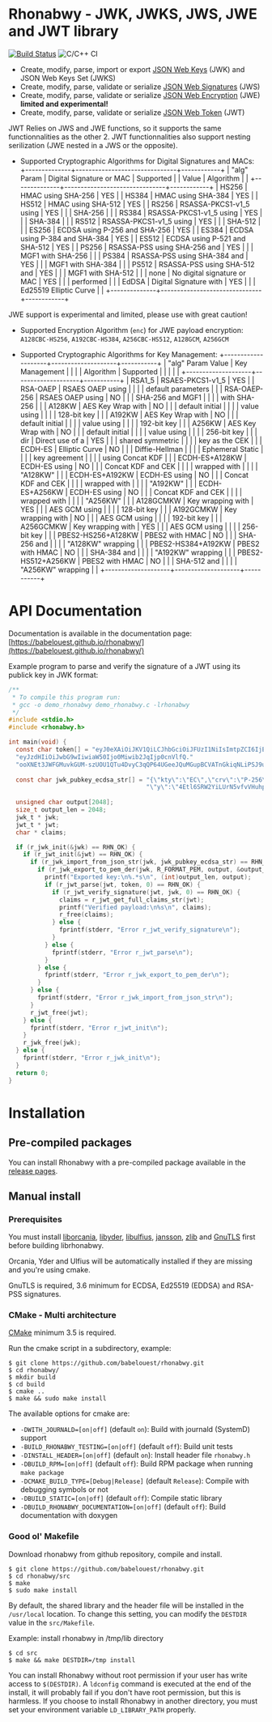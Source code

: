 # Rhonabwy - JWK, JWKS, JWS, JWE and JWT library

[![Build Status](https://travis-ci.com/babelouest/rhonabwy.svg?branch=master)](https://travis-ci.com/babelouest/rhonabwy)
![C/C++ CI](https://github.com/babelouest/rhonabwy/workflows/C/C++%20CI/badge.svg)

- Create, modify, parse, import or export [JSON Web Keys](https://tools.ietf.org/html/rfc7517) (JWK) and JSON Web Keys Set (JWKS)
- Create, modify, parse, validate or serialize [JSON Web Signatures](https://tools.ietf.org/html/rfc7515) (JWS)
- Create, modify, parse, validate or serialize [JSON Web Encryption](https://tools.ietf.org/html/rfc7516) (JWE) **limited and experimental!**
- Create, modify, parse, validate or serialize [JSON Web Token](https://tools.ietf.org/html/rfc7519) (JWT)

JWT Relies on JWS and JWE functions, so it supports the same functionnalities as the other 2. JWT functionnalities also support nesting serilization (JWE nested in a JWS or the opposite).

- Supported Cryptographic Algorithms for Digital Signatures and MACs:
+--------------+-------------------------------+------------+
| "alg" Param  | Digital Signature or MAC      | Supported  |
| Value        | Algorithm                     |            |
+--------------+-------------------------------+------------+
| HS256        | HMAC using SHA-256            |    YES     |
| HS384        | HMAC using SHA-384            |    YES     |
| HS512        | HMAC using SHA-512            |    YES     |
| RS256        | RSASSA-PKCS1-v1_5 using       |    YES     |
|              | SHA-256                       |            |
| RS384        | RSASSA-PKCS1-v1_5 using       |    YES     |
|              | SHA-384                       |            |
| RS512        | RSASSA-PKCS1-v1_5 using       |    YES     |
|              | SHA-512                       |            |
| ES256        | ECDSA using P-256 and SHA-256 |    YES     |
| ES384        | ECDSA using P-384 and SHA-384 |    YES     |
| ES512        | ECDSA using P-521 and SHA-512 |    YES     |
| PS256        | RSASSA-PSS using SHA-256 and  |    YES     |
|              | MGF1 with SHA-256             |            |
| PS384        | RSASSA-PSS using SHA-384 and  |    YES     |
|              | MGF1 with SHA-384             |            |
| PS512        | RSASSA-PSS using SHA-512 and  |    YES     |
|              | MGF1 with SHA-512             |            |
| none         | No digital signature or MAC   |    YES     |
|              | performed                     |            |
| EdDSA        | Digital Signature with        |    YES     |
|              | Ed25519 Elliptic Curve        |            |
+--------------+-------------------------------+------------+

JWE support is experimental and limited, please use with great caution!
- Supported Encryption Algorithm (`enc`) for JWE payload encryption: `A128CBC-HS256`, `A192CBC-HS384`, `A256CBC-HS512`, `A128GCM`, `A256GCM`

- Supported Cryptographic Algorithms for Key Management:
+--------------------+--------------------+-----------+
| "alg" Param Value  | Key Management     |           |
|                    | Algorithm          | Supported |
|                    |                    |           |
+--------------------+--------------------+-----------+
| RSA1_5             | RSAES-PKCS1-v1_5   |    YES    |
| RSA-OAEP           | RSAES OAEP using   |           |
|                    | default parameters |           |
| RSA-OAEP-256       | RSAES OAEP using   |    NO     |
|                    | SHA-256 and MGF1   |           |
|                    | with SHA-256       |           |
| A128KW             | AES Key Wrap with  |    NO     |
|                    | default initial    |           |
|                    | value using        |           |
|                    | 128-bit key        |           |
| A192KW             | AES Key Wrap with  |    NO     |
|                    | default initial    |           |
|                    | value using        |           |
|                    | 192-bit key        |           |
| A256KW             | AES Key Wrap with  |    NO     |
|                    | default initial    |           |
|                    | value using        |           |
|                    | 256-bit key        |           |
| dir                | Direct use of a    |    YES    |
|                    | shared symmetric   |           |
|                    | key as the CEK     |           |
| ECDH-ES            | Elliptic Curve     |    NO     |
|                    | Diffie-Hellman     |           |
|                    | Ephemeral Static   |           |
|                    | key agreement      |           |
|                    | using Concat KDF   |           |
| ECDH-ES+A128KW     | ECDH-ES using      |    NO     |
|                    | Concat KDF and CEK |           |
|                    | wrapped with       |           |
|                    | "A128KW"           |           |
| ECDH-ES+A192KW     | ECDH-ES using      |    NO     |
|                    | Concat KDF and CEK |           |
|                    | wrapped with       |           |
|                    | "A192KW"           |           |
| ECDH-ES+A256KW     | ECDH-ES using      |    NO     |
|                    | Concat KDF and CEK |           |
|                    | wrapped with       |           |
|                    | "A256KW"           |           |
| A128GCMKW          | Key wrapping with  |    YES    |
|                    | AES GCM using      |           |
|                    | 128-bit key        |           |
| A192GCMKW          | Key wrapping with  |    NO     |
|                    | AES GCM using      |           |
|                    | 192-bit key        |           |
| A256GCMKW          | Key wrapping with  |    YES    |
|                    | AES GCM using      |           |
|                    | 256-bit key        |           |
| PBES2-HS256+A128KW | PBES2 with HMAC    |    NO     |
|                    | SHA-256 and        |           |
|                    | "A128KW" wrapping  |           |
| PBES2-HS384+A192KW | PBES2 with HMAC    |    NO     |
|                    | SHA-384 and        |           |
|                    | "A192KW" wrapping  |           |
| PBES2-HS512+A256KW | PBES2 with HMAC    |    NO     |
|                    | SHA-512 and        |           |
|                    | "A256KW" wrapping  |           |
+--------------------+--------------------+-----------+

# API Documentation

Documentation is available in the documentation page: [https://babelouest.github.io/rhonabwy/](https://babelouest.github.io/rhonabwy/)

Example program to parse and verify the signature of a JWT using its publick key in JWK format:

```C
/**
 * To compile this program run:
 * gcc -o demo_rhonabwy demo_rhonabwy.c -lrhonabwy
 */
#include <stdio.h>
#include <rhonabwy.h>

int main(void) {
  const char token[] = "eyJ0eXAiOiJKV1QiLCJhbGciOiJFUzI1NiIsImtpZCI6IjEifQ."
  "eyJzdHIiOiJwbG9wIiwiaW50Ijo0Miwib2JqIjp0cnVlfQ."
  "ooXNEt3JWFGMuvkGUM-szUOU1QTu4DvyC3qQP64UGeeJQuMGupBCVATnGkiqNLiPSJ9uBsjZbyUrWe8z7Iag_A";
  
  const char jwk_pubkey_ecdsa_str[] = "{\"kty\":\"EC\",\"crv\":\"P-256\",\"x\":\"MKBCTNIcKUSDii11ySs3526iDZ8AiTo7Tu6KPAqv7D4\","\
                                      "\"y\":\"4Etl6SRW2YiLUrN5vfvVHuhp7x8PxltmWWlbbM4IFyM\",\"use\":\"enc\",\"kid\":\"1\",\"alg\":\"ES256\"}";
  
  unsigned char output[2048];
  size_t output_len = 2048;
  jwk_t * jwk;
  jwt_t * jwt;
  char * claims;

  if (r_jwk_init(&jwk) == RHN_OK) {
    if (r_jwt_init(&jwt) == RHN_OK) {
      if (r_jwk_import_from_json_str(jwk, jwk_pubkey_ecdsa_str) == RHN_OK) {
        if (r_jwk_export_to_pem_der(jwk, R_FORMAT_PEM, output, &output_len, 0) == RHN_OK) {
          printf("Exported key:\n%.*s\n", (int)output_len, output);
          if (r_jwt_parse(jwt, token, 0) == RHN_OK) {
            if (r_jwt_verify_signature(jwt, jwk, 0) == RHN_OK) {
              claims = r_jwt_get_full_claims_str(jwt);
              printf("Verified payload:\n%s\n", claims);
              r_free(claims);
            } else {
              fprintf(stderr, "Error r_jwt_verify_signature\n");
            }
          } else {
            fprintf(stderr, "Error r_jwt_parse\n");
          }
        } else {
          fprintf(stderr, "Error r_jwk_export_to_pem_der\n");
        }
      } else {
        fprintf(stderr, "Error r_jwk_import_from_json_str\n");
      }
      r_jwt_free(jwt);
    } else {
      fprintf(stderr, "Error r_jwt_init\n");
    }
    r_jwk_free(jwk);
  } else {
    fprintf(stderr, "Error r_jwk_init\n");
  }
  return 0;
}
```

# Installation

## Pre-compiled packages

You can install Rhonabwy with a pre-compiled package available in the [release pages](https://github.com/babelouest/rhonabwy/releases/latest/).

## Manual install

### Prerequisites

You must install [liborcania](https://github.com/babelouest/orcania), [libyder](https://github.com/babelouest/yder), [libulfius](https://github.com/babelouest/ulfius), [jansson](http://www.digip.org/jansson/), [zlib](https://www.zlib.net/) and [GnuTLS](https://www.gnutls.org/) first before building librhonabwy.

Orcania, Yder and Ulfius will be automatically installed if they are missing and you're using cmake.

GnuTLS is required, 3.6 minimum for ECDSA, Ed25519 (EDDSA) and RSA-PSS signatures.

### CMake - Multi architecture

[CMake](https://cmake.org/download/) minimum 3.5 is required.

Run the cmake script in a subdirectory, example:

```shell
$ git clone https://github.com/babelouest/rhonabwy.git
$ cd rhonabwy/
$ mkdir build
$ cd build
$ cmake ..
$ make && sudo make install
```

The available options for cmake are:
- `-DWITH_JOURNALD=[on|off]` (default `on`): Build with journald (SystemD) support
- `-BUILD_RHONABWY_TESTING=[on|off]` (default `off`): Build unit tests
- `-DINSTALL_HEADER=[on|off]` (default `on`): Install header file `rhonabwy.h`
- `-DBUILD_RPM=[on|off]` (default `off`): Build RPM package when running `make package`
- `-DCMAKE_BUILD_TYPE=[Debug|Release]` (default `Release`): Compile with debugging symbols or not
- `-DBUILD_STATIC=[on|off]` (default `off`): Compile static library
- `-DBUILD_RHONABWY_DOCUMENTATION=[on|off]` (default `off`): Build documentation with doxygen

### Good ol' Makefile

Download rhonabwy from github repository, compile and install.

```shell
$ git clone https://github.com/babelouest/rhonabwy.git
$ cd rhonabwy/src
$ make
$ sudo make install
```

By default, the shared library and the header file will be installed in the `/usr/local` location. To change this setting, you can modify the `DESTDIR` value in the `src/Makefile`.

Example: install rhonabwy in /tmp/lib directory

```shell
$ cd src
$ make && make DESTDIR=/tmp install
```

You can install Rhonabwy without root permission if your user has write access to `$(DESTDIR)`.
A `ldconfig` command is executed at the end of the install, it will probably fail if you don't have root permission, but this is harmless.
If you choose to install Rhonabwy in another directory, you must set your environment variable `LD_LIBRARY_PATH` properly.
